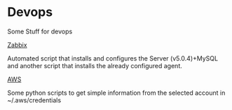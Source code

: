 # Devops
Some Stuff for devops

[Zabbix](https://github.com/HXwesleyXH/devops/tree/main/zabbix)

Automated script that installs and configures the Server (v5.0.4)+MySQL and another script that installs the already configured agent.

[AWS](https://github.com/HXwesleyXH/devops/tree/main/boto3)

Some python scripts to get simple information from the selected account in ~/.aws/credentials